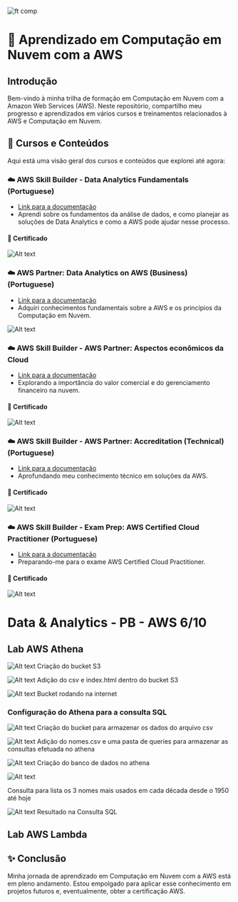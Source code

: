 ![ft comp](https://s3.sa-east-1.amazonaws.com/remotar-assets-prod/company-profile-covers/cl7god9gt00lx04wg4p2a93zt.jpg)

# 🚀 Aprendizado em Computação em Nuvem com a AWS

## Introdução
Bem-vindo à minha trilha de formação em Computação em Nuvem com a Amazon Web Services (AWS). Neste repositório, compartilho meu progresso e aprendizados em vários cursos e treinamentos relacionados à AWS e Computação em Nuvem.

## 📕 Cursos e Conteúdos
Aqui está uma visão geral dos cursos e conteúdos que explorei até agora:

### ☁️ AWS Skill Builder - Data Analytics Fundamentals (Portuguese)
- [Link para a documentação](AWS-DataAnalyticsFundamentals/README.md)
- Aprendi sobre os fundamentos da análise de dados, e como planejar as soluções de Data Analytics e como a AWS pode ajudar nesse processo.

#### 🎉 Certificado 

![Alt text](Certificados/certificado_data_analytics_fundamentals.PNG)

### ☁️ AWS Partner: Data Analytics on AWS (Business) (Portuguese)
- [Link para a documentação](AWS-DataAnalyticsOnAWS//README.md)
- Adquiri conhecimentos fundamentais sobre a AWS e os princípios da Computação em Nuvem.

![Alt text](Certificados/image-1.png)

### ☁️ AWS Skill Builder - AWS Partner: Aspectos econômicos da Cloud
- [Link para a documentação](AWS-PatherAspectosEconomicosDaCloud/README.md)
- Explorando a importância do valor comercial e do gerenciamento financeiro na nuvem.

#### 🎉 Certificado

![Alt text](Certificados/image-3.png)

### ☁️ AWS Skill Builder - AWS Partner: Accreditation (Technical) (Portuguese)
- [Link para a documentação]()
- Aprofundando meu conhecimento técnico em soluções da AWS.

#### 🎉 Certificado 

![Alt text](Certificados/image-2.png)


### ☁️ AWS Skill Builder - Exam Prep: AWS Certified Cloud Practitioner (Portuguese)
- [Link para a documentação](AWS-CertifiedCloudPractition/README.md)
- Preparando-me para o exame AWS Certified Cloud Practitioner.

#### 🎉 Certificado

![Alt text](Certificados/image-4.png)

# Data & Analytics - PB - AWS 6/10

## Lab AWS Athena


![Alt text](image.png)
Criação do bucket S3

![Alt text](image-1.png)
Adição do csv e index.html dentro do bucket S3

![Alt text](image-2.png)
Bucket rodando na internet

### Configuração do Athena para a consulta SQL

![Alt text](image-3.png)
Criação do bucket para armazenar os dados do arquivo csv

![Alt text](image-4.png)
Adição do nomes.csv e uma pasta de queries para armazenar as consultas efetuada no athena

![Alt text](image-5.png)
Criação do banco de dados no athena

![Alt text](image-7.png)

Consulta para lista os 3 nomes mais usados em cada década desde o 1950 até hoje

![Alt text](image-6.png)
Resultado na Consulta SQL

## Lab AWS Lambda



## ✨ Conclusão
Minha jornada de aprendizado em Computação em Nuvem com a AWS está em pleno andamento. Estou empolgado para aplicar esse conhecimento em projetos futuros e, eventualmente, obter a certificação AWS. 
